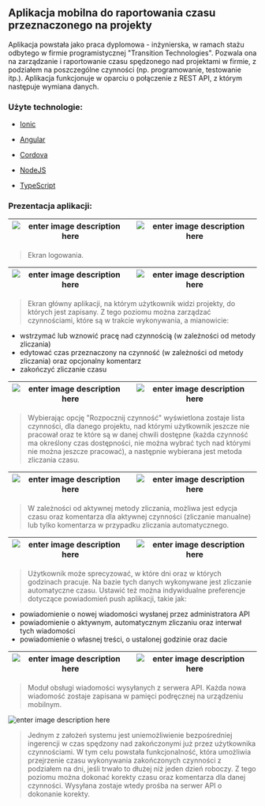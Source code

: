 
## Aplikacja mobilna do raportowania czasu przeznaczonego na projekty

  

Aplikacja powstała jako praca dyplomowa - inżynierska, w ramach stażu odbytego w firmie programistycznej "Transition Technologies". Pozwala ona na zarządzanie i raportowanie czasu spędzonego nad projektami w firmie, z podziałem na poszczególne czynności (np. programowanie, testowanie itp.). Aplikacja funkcjonuje w oparciu o połączenie z REST API, z którym następuje wymiana danych.

  

### Użyte technologie:

-  [Ionic](https://ionicframework.com/)

-  [Angular](https://angular.io/)

-  [Cordova](https://cordova.apache.org/)

-  [NodeJS](https://nodejs.org/)

-  [TypeScript](https://www.typescriptlang.org/)

### Prezentacja aplikacji:

| ![enter image description here](https://github.com/Dudix93/raportowanie/blob/api2/screenshots/err_logn.png) |![enter image description here](https://github.com/Dudix93/raportowanie/blob/api2/screenshots/err_conn.png) |
|--|--|

  

>Ekran logowania.

| ![enter image description here](https://github.com/Dudix93/raportowanie/blob/api2/screenshots/ekran_glowny.png) |![enter image description here](https://github.com/Dudix93/raportowanie/blob/api2/screenshots/zliczanie_manualne.png) |
|--|--|

>Ekran główny aplikacji, na którym użytkownik widzi projekty, do których jest zapisany. Z tego poziomu można zarządzać czynnościami, które są w trakcie wykonywania, a mianowicie:
- wstrzymać lub wznowić pracę nad czynnością (w zależności od metody zliczania)
- edytować czas przeznaczony na czynność (w zależności od metody zliczania) oraz opcjonalny komentarz
- zakończyć zliczanie czasu

| ![enter image description here](https://github.com/Dudix93/raportowanie/blob/api2/screenshots/czynnosci.png) |![enter image description here](https://github.com/Dudix93/raportowanie/blob/api2/screenshots/metoda_zliczania.png) |
|--|--|

>Wybierając opcję "Rozpocznij czynność" wyświetlona zostaje lista czynności, dla danego projektu, nad którymi użytkownik jeszcze nie pracował oraz te które są w danej chwili dostępne (każda czynność ma określony czas dostępności, nie można wybrać tych nad którymi nie można jeszcze pracować), a następnie wybierana jest metoda zliczania czasu.

| ![enter image description here](https://github.com/Dudix93/raportowanie/blob/api2/screenshots/edit_manual.jpg) |![enter image description here](https://github.com/Dudix93/raportowanie/blob/api2/screenshots/edit_autotask.jpg) |
|--|--|

>W zależności od aktywnej metody zliczania, możliwa jest edycja czasu oraz komentarza dla aktywnej czynności (zliczanie manualne) lub tylko komentarza w przypadku zliczania automatycznego.

| ![enter image description here](https://github.com/Dudix93/raportowanie/blob/api2/screenshots/dni.png) |![enter image description here](https://github.com/Dudix93/raportowanie/blob/api2/screenshots/opcje_powiadomienia.png) |
|--|--|

>Użytkownik może sprecyzować, w które dni oraz w których godzinach pracuje. Na bazie tych danych wykonywane jest zliczanie automatyczne czasu. Ustawić też można indywidualne preferencje dotyczące powiadomień push aplikacji, takie jak:
- powiadomienie o nowej wiadomości wysłanej przez administratora API
- powiadomienie o aktywnym, automatycznym zliczaniu oraz interwał tych wiadomości
- powiadomienie o własnej treści, o ustalonej godzinie oraz dacie

 | ![enter image description here](https://github.com/Dudix93/raportowanie/blob/api2/screenshots/wiadomosci.jpg) |![enter image description here](https://github.com/Dudix93/raportowanie/blob/api2/screenshots/wiadomosc.jpg) |
|--|--|

>Moduł obsługi wiadomości wysyłanych z serwera API. Każda nowa wiadomość zostaje zapisana w pamięci podręcznej na urządzeniu mobilnym.

![enter image description here](https://github.com/Dudix93/raportowanie/blob/api2/screenshots/zakonczone_czynnosci.png)

>Jednym z założeń systemu jest uniemożliwienie bezpośredniej ingerencji w czas spędzony nad zakończonymi już przez użytkownika czynnościami. W tym celu powstała funkcjonalność, która umożliwia przejrzenie czasu wykonywania zakończonych czynności z podziałem na dni, jeśli trwało to dłużej niż jeden dzień roboczy. Z tego poziomu można dokonać korekty czasu oraz komentarza dla danej czynności. Wysyłana zostaje wtedy prośba na serwer API o dokonanie korekty.